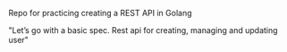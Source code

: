 Repo for practicing creating a REST API in Golang

"Let’s go with a basic spec. Rest api for creating, managing and updating user"